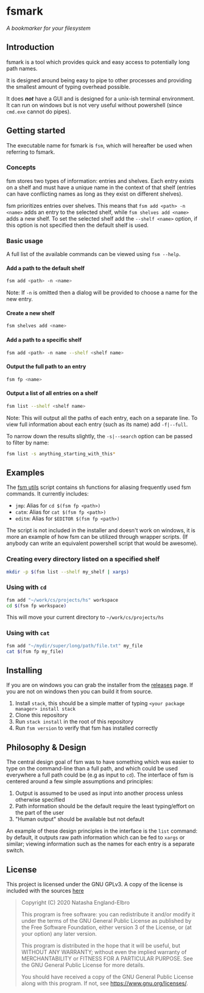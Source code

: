 # fsmark

_A bookmarker for your filesystem_

## Introduction

fsmark is a tool which provides quick and easy access to potentially long path names.

It is designed around being easy to pipe to other processes and providing the smallest amount of typing overhead possible.

It does ***not*** have a GUI and is designed for a unix-ish terminal environment. It can run on windows but is not very useful without powershell (since `cmd.exe` cannot do pipes).

## Getting started

The executable name for fsmark is `fsm`, which will hereafter be used when referring to fsmark.

### Concepts

fsm stores two types of information: entries and shelves. Each entry exists on a shelf and must have a unique name in the context of that shelf (entries can have conflicting names as long as they exist on different shelves).

fsm prioritizes entries over shelves. This means that `fsm add <path> -n <name>` adds an entry to the selected shelf, while `fsm shelves add <name>` adds a new shelf. To set the selected shelf add the `--shelf <name>` option, if this option is not specified then the default shelf is used.

### Basic usage

A full list of the available commands can be viewed using `fsm --help`.

#### Add a path to the default shelf

```bash
fsm add <path> -n <name>
```

Note: If `-n` is omitted then a dialog will be provided to choose a name for the new entry.

#### Create a new shelf

```bash
fsm shelves add <name>
```

#### Add a path to a specific shelf

```bash
fsm add <path> -n name --shelf <shelf name>
```

#### Output the full path to an entry

```bash
fsm fp <name>
```

#### Output a list of all entries on a shelf

```bash
fsm list --shelf <shelf name>
```

Note: This will output all the paths of each entry, each on a separate line. To view full information about each entry (such as its name) add `-f|--full`.

To narrow down the results slightly, the `-s|--search` option can be passed to filter by name:

```bash
fsm list -s anything_starting_with_this*
```

## Examples

The [fsm utils](/scripts/fsm_utils.sh) script contains sh functions for aliasing frequently used fsm commands. It currently includes:

- `jmp`: Alias for `cd $(fsm fp <path>)`
- `catm`: Alias for `cat $(fsm fp <path>)`
- `editm`: Alias for `$EDITOR $(fsm fp <path>)`

The script is not included in the installer and doesn't work on windows, it is more an example of how fsm can be utilized through wrapper scripts. (If anybody can write an equivalent powershell script that would be awesome).

### Creating every directory listed on a specified shelf

```bash
mkdir -p $(fsm list --shelf my_shelf | xargs)
```

### Using with `cd`

```bash
fsm add "~/work/cs/projects/hs" workspace
cd $(fsm fp workspace)
```

This will move your current directory to `~/work/cs/projects/hs`

### Using with `cat`

```bash
fsm add "~/mydir/super/long/path/file.txt" my_file
cat $(fsm fp my_file)
```

## Installing

If you are on windows you can grab the installer from the [releases](https://github.com/0x00002a/fsmark/releases) page. If you are not on windows then you can build it from source.

1. Install `stack`, this should be a simple matter of typing `<your package manager> install stack`
2. Clone this repository
3. Run `stack install` in the root of this repository
4. Run `fsm version` to verify that fsm has installed correctly

## Philosophy & Design

The central design goal of fsm was to have something which was easier to type on the command-line than a full path, and which could be used everywhere a full path could be (e.g as input to `cd`). The interface of fsm is centered around a few simple assumptions and principles:

1. Output is assumed to be used as input into another process unless otherwise specified
2. Path information should be the default require the least typing/effort on the part of the user
3. "Human output" should be available but not default

An example of these design principles in the interface is the `list` command: by default, it outputs raw path information which can be fed to `xargs` or similar; viewing information such as the names for each entry is a separate switch.

## License

This project is licensed under the GNU GPLv3. A copy of the license is included with the sources [here](/LICENSE)

>Copyright (C) 2020 Natasha England-Elbro
>
> This program is free software: you can redistribute it and/or modify
it under the terms of the GNU General Public License as published by
the Free Software Foundation, either version 3 of the License, or
(at your option) any later version.
>
>This program is distributed in the hope that it will be useful,
but WITHOUT ANY WARRANTY; without even the implied warranty of
MERCHANTABILITY or FITNESS FOR A PARTICULAR PURPOSE.  See the
GNU General Public License for more details.
>
>You should have received a copy of the GNU General Public License
along with this program.  If not, see <https://www.gnu.org/licenses/>.

